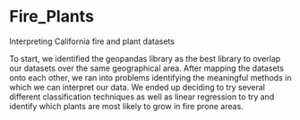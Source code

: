 # Fire_Plants
Interpreting California fire and plant datasets

To start, we identified the geopandas library as the best library to overlap our datasets over the same geographical area. After mapping the datasets onto each other, we ran into problems identifying the meaningful methods in which we can interpret our data. We ended up deciding to try several different classification techniques as well as linear regression to try and identify which plants are most likely to grow in fire prone areas. 
